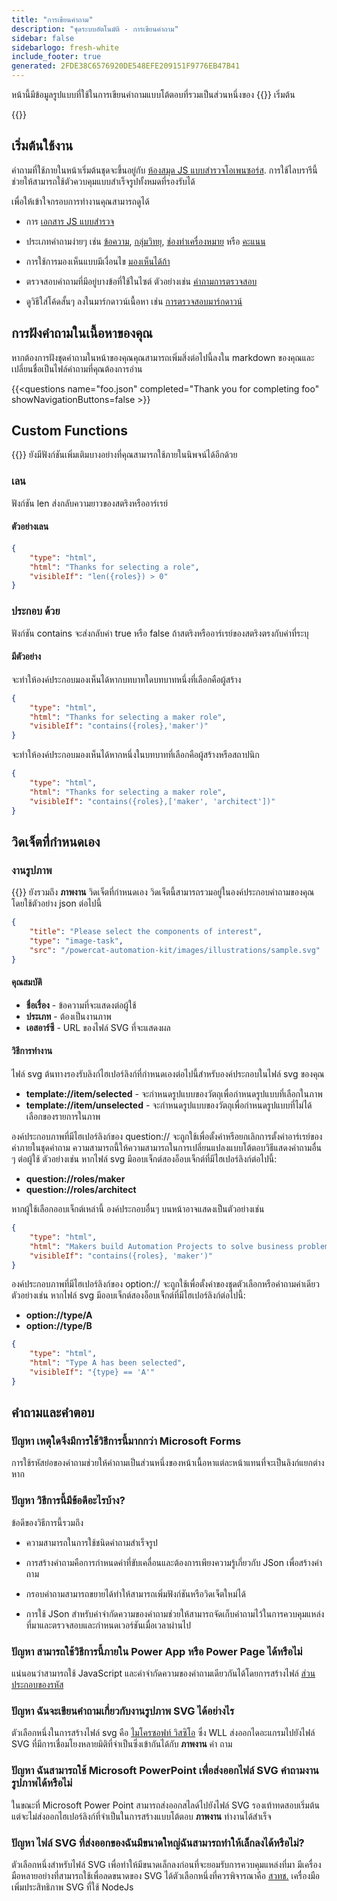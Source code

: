 ```yaml
---
title: "การเขียนคําถาม"
description: "ชุดระบบอัตโนมัติ - การเขียนคําถาม"
sidebar: false
sidebarlogo: fresh-white
include_footer: true
generated: 2FDE38C6576920DE548EFE209151F9776EB47B41
---
```


หน้านี้มีข้อมูลรูปแบบที่ใช้ในการเขียนคําถามแบบโต้ตอบที่รวมเป็นส่วนหนึ่งของ {{<product-name>}} เริ่มต้น

{{<toc>}}

## เริ่มต้นใช้งาน

คําถามที่ใช้ภายในหน้าเริ่มต้นชุดจะขึ้นอยู่กับ [ห้องสมุด JS แบบสํารวจโอเพนซอร์ส](https://github.com/surveyjs/survey-library). การใช้ไลบรารีนี้ช่วยให้สามารถใช้ตัวควบคุมแบบสําเร็จรูปทั้งหมดที่รองรับได้

เพื่อให้เข้าใจกรอบการทํางานคุณสามารถดูได้

- การ [เอกสาร JS แบบสํารวจ](https://surveyjs.io/form-library/documentation/overview)

- ประเภทคําถามง่ายๆ เช่น [ข้อความ](https://surveyjs.io/form-library/examples/questiontype-text/reactjs), [กลุ่มวิทยุ](https://surveyjs.io/form-library/examples/questiontype-radiogroup/reactjs), [ช่องทําเครื่องหมาย](https://surveyjs.io/form-library/examples/questiontype-checkbox/reactjs) หรือ [คะแนน](https://surveyjs.io/form-library/examples/questiontype-ranking/reactjs)

- การใช้การมองเห็นแบบมีเงื่อนไข [มองเห็นได้ถ้า](https://surveyjs.io/form-library/examples/condition-kids/reactjs)

- ตรวจสอบคําถามที่มีอยู่บางข้อที่ใช้ในไซต์ ตัวอย่างเช่น [คําถามการตรวจสอบ](https://github.com/microsoft/powercat-automation-kit/blob/gh-pages/site/content/monitoring.json)

- ดูวิธีใส่โค้ดสั้นๆ ลงในมาร์กดาวน์เนื้อหา เช่น [การตรวจสอบมาร์กดาวน์](https://raw.githubusercontent.com/microsoft/powercat-automation-kit/gh-pages/site/content/monitoring-compare.md)

## การฝังคําถามในเนื้อหาของคุณ

หากต้องการฝังชุดคําถามในหน้าของคุณคุณสามารถเพิ่มสิ่งต่อไปนี้ลงใน markdown ของคุณและเปลี่ยนชื่อเป็นไฟล์คําถามที่คุณต้องการอ่าน

{{\<questions name="foo.json" completed="Thank you for completing foo" showNavigationButtons=false \>}}

## Custom Functions

{{<product-name>}} ยังมีฟังก์ชันเพิ่มเติมบางอย่างที่คุณสามารถใช้ภายในนิพจน์ได้อีกด้วย

### เลน

ฟังก์ชัน len ส่งกลับความยาวของสตริงหรืออาร์เรย์

#### ตัวอย่างเลน

```json
{
    "type": "html",
    "html": "Thanks for selecting a role",
    "visibleIf": "len({roles}) > 0"
}
```

### ประกอบ ด้วย

ฟังก์ชัน contains จะส่งกลับค่า true หรือ false ถ้าสตริงหรืออาร์เรย์ของสตริงตรงกับค่าที่ระบุ

#### มีตัวอย่าง

จะทําให้องค์ประกอบมองเห็นได้หากบทบาทใดบทบาทหนึ่งที่เลือกคือผู้สร้าง

```json
{
    "type": "html",
    "html": "Thanks for selecting a maker role",
    "visibleIf": "contains({roles},'maker')"
}
```

จะทําให้องค์ประกอบมองเห็นได้หากหนึ่งในบทบาทที่เลือกคือผู้สร้างหรือสถาปนิก

```json
{
    "type": "html",
    "html": "Thanks for selecting a maker role",
    "visibleIf": "contains({roles},['maker', 'architect'])"
}
```

## วิดเจ็ตที่กําหนดเอง

### งานรูปภาพ

{{<product-name>}} ยังรวมถึง **ภาพงาน** วิดเจ็ตที่กําหนดเอง วิดเจ็ตนี้สามารถรวมอยู่ในองค์ประกอบคําถามของคุณโดยใช้ตัวอย่าง json ต่อไปนี้

```json
{
    "title": "Please select the components of interest",
    "type": "image-task",
    "src": "/powercat-automation-kit/images/illustrations/sample.svg"
}
```

#### คุณสมบัติ

- **ชื่อเรื่อง** - ข้อความที่จะแสดงต่อผู้ใช้
- **ประเภท** - ต้องเป็นงานภาพ
- **เอสอาร์ซี** - URL ของไฟล์ SVG ที่จะแสดงผล

#### วิธีการทํางาน

ไฟล์ svg ต้นทางรองรับลิงก์ไฮเปอร์ลิงก์ที่กําหนดเองต่อไปนี้สําหรับองค์ประกอบในไฟล์ svg ของคุณ

- **template://item/selected** - จะกําหนดรูปแบบของวัตถุเพื่อกําหนดรูปแบบที่เลือกในภาพ
- **template://item/unselected** - จะกําหนดรูปแบบของวัตถุเพื่อกําหนดรูปแบบที่ไม่ได้เลือกของรายการในภาพ

องค์ประกอบภาพที่มีไฮเปอร์ลิงก์ของ question:// จะถูกใช้เพื่อตั้งค่าหรือยกเลิกการตั้งค่าอาร์เรย์ของค่าภายในชุดคําถาม ความสามารถนี้ให้ความสามารถในการเปลี่ยนแปลงแบบโต้ตอบวิธีแสดงคําถามอื่น ๆ ต่อผู้ใช้ ตัวอย่างเช่น หากไฟล์ svg มีออบเจ็กต์สองอ็อบเจ็กต์ที่มีไฮเปอร์ลิงก์ต่อไปนี้:

- **question://roles/maker**
- **question://roles/architect**

หากผู้ใช้เลือกออบเจ็กต์เหล่านี้ องค์ประกอบอื่นๆ บนหน้าอาจแสดงเป็นตัวอย่างเช่น

```json
{
    "type": "html",
    "html": "Makers build Automation Projects to solve business problems",
    "visibleIf": "contains({roles}, 'maker')"
}
```

องค์ประกอบภาพที่มีไฮเปอร์ลิงก์ของ option:// จะถูกใช้เพื่อตั้งค่าของชุดตัวเลือกหรือคําถามค่าเดียว ตัวอย่างเช่น หากไฟล์ svg มีออบเจ็กต์สองอ็อบเจ็กต์ที่มีไฮเปอร์ลิงก์ต่อไปนี้:

- **option://type/A**
- **option://type/B**

```json
{
    "type": "html",
    "html": "Type A has been selected",
    "visibleIf": "{type} == 'A'"
}
```

## คําถามและคําตอบ

### **ปัญหา** เหตุใดจึงมีการใช้วิธีการนี้มากกว่า Microsoft Forms

การใช้รหัสย่อของคําถามช่วยให้คําถามเป็นส่วนหนึ่งของหน้าเนื้อหาแต่ละหน้าแทนที่จะเป็นลิงก์แยกต่างหาก

### **ปัญหา** วิธีการนี้มีข้อดีอะไรบ้าง?

ข้อดีของวิธีการนี้รวมถึง

- ความสามารถในการใช้ชนิดคําถามสําเร็จรูป

- การสร้างคําถามคือการกําหนดค่าที่ขับเคลื่อนและต้องการเพียงความรู้เกี่ยวกับ JSon เพื่อสร้างคําถาม

- กรอบคําถามสามารถขยายได้ทําให้สามารถเพิ่มฟังก์ชันหรือวิดเจ็ตใหม่ได้

- การใช้ JSon สําหรับคําจํากัดความของคําถามช่วยให้สามารถจัดเก็บคําถามไว้ในการควบคุมแหล่งที่มาและตรวจสอบและกําหนดเวอร์ชันเมื่อเวลาผ่านไป

### **ปัญหา** สามารถใช้วิธีการนี้ภายใน Power App หรือ Power Page ได้หรือไม่

แน่นอนว่าสามารถใช้ JavaScript และคําจํากัดความของคําถามเดียวกันได้โดยการสร้างไฟล์ [ส่วนประกอบของรหัส](https://learn.microsoft.com/power-apps/developer/component-framework/custom-controls-overview)

### **ปัญหา** ฉันจะเขียนคําถามเกี่ยวกับงานรูปภาพ SVG ได้อย่างไร

ตัวเลือกหนึ่งในการสร้างไฟล์ svg คือ [ไมโครซอฟท์ วิสซิโอ](https://www.microsoft.com/microsoft-365/visio/) ซึ่ง WLL ส่งออกไดอะแกรมไปยังไฟล์ SVG ที่มีการเชื่อมโยงหลายมิติที่จําเป็นซึ่งเข้ากันได้กับ **ภาพงาน** คำ ถาม 

### **ปัญหา** ฉันสามารถใช้ Microsoft PowerPoint เพื่อส่งออกไฟล์ SVG คําถามงานรูปภาพได้หรือไม่

ในขณะที่ Microsoft Power Point สามารถส่งออกสไลด์ไปยังไฟล์ SVG รองเท้าทดสอบเริ่มต้น แต่จะไม่ส่งออกไฮเปอร์ลิงก์ที่จําเป็นในการสร้างแบบโต้ตอบ **ภาพงาน** ทํางานได้สําเร็จ

### **ปัญหา** ไฟล์ SVG ที่ส่งออกของฉันมีขนาดใหญ่ฉันสามารถทําให้เล็กลงได้หรือไม่?

ตัวเลือกหนึ่งสําหรับไฟล์ SVG เพื่อทําให้มีขนาดเล็กลงก่อนที่จะยอมรับการควบคุมแหล่งที่มา มีเครื่องมือหลายอย่างที่สามารถใช้เพื่อลดขนาดของ SVG ได้ตัวเลือกหนึ่งที่ควรพิจารณาคือ [สวทช.](https://github.com/svg/svgo) เครื่องมือเพิ่มประสิทธิภาพ SVG ที่ใช้ NodeJs

